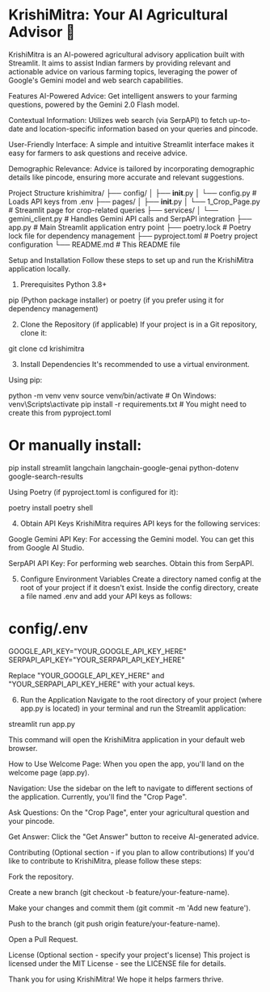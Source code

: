 # KrishiMitra: Your AI Agricultural Advisor 🌾
KrishiMitra is an AI-powered agricultural advisory application built with Streamlit. It aims to assist Indian farmers by providing relevant and actionable advice on various farming topics, leveraging the power of Google's Gemini model and web search capabilities.

Features
AI-Powered Advice: Get intelligent answers to your farming questions, powered by the Gemini 2.0 Flash model.

Contextual Information: Utilizes web search (via SerpAPI) to fetch up-to-date and location-specific information based on your queries and pincode.

User-Friendly Interface: A simple and intuitive Streamlit interface makes it easy for farmers to ask questions and receive advice.

Demographic Relevance: Advice is tailored by incorporating demographic details like pincode, ensuring more accurate and relevant suggestions.

Project Structure
krishimitra/
├── config/
│   ├── __init__.py
│   └── config.py          # Loads API keys from .env
├── pages/
│   ├── __init__.py
│   └── 1_Crop_Page.py     # Streamlit page for crop-related queries
├── services/
│   └── gemini_client.py   # Handles Gemini API calls and SerpAPI integration
├── app.py                 # Main Streamlit application entry point
├── poetry.lock            # Poetry lock file for dependency management
├── pyproject.toml         # Poetry project configuration
└── README.md              # This README file

Setup and Installation
Follow these steps to set up and run the KrishiMitra application locally.

1. Prerequisites
Python 3.8+

pip (Python package installer) or poetry (if you prefer using it for dependency management)

2. Clone the Repository (if applicable)
If your project is in a Git repository, clone it:

git clone <your-repository-url>
cd krishimitra

3. Install Dependencies
It's recommended to use a virtual environment.

Using pip:

python -m venv venv
source venv/bin/activate  # On Windows: venv\Scripts\activate
pip install -r requirements.txt # You might need to create this from pyproject.toml
# Or manually install:
pip install streamlit langchain langchain-google-genai python-dotenv google-search-results

Using Poetry (if pyproject.toml is configured for it):

poetry install
poetry shell

4. Obtain API Keys
KrishiMitra requires API keys for the following services:

Google Gemini API Key: For accessing the Gemini model. You can get this from Google AI Studio.

SerpAPI API Key: For performing web searches. Obtain this from SerpAPI.

5. Configure Environment Variables
Create a directory named config at the root of your project if it doesn't exist. Inside the config directory, create a file named .env and add your API keys as follows:

# config/.env
GOOGLE_API_KEY="YOUR_GOOGLE_API_KEY_HERE"
SERPAPI_API_KEY="YOUR_SERPAPI_API_KEY_HERE"

Replace "YOUR_GOOGLE_API_KEY_HERE" and "YOUR_SERPAPI_API_KEY_HERE" with your actual keys.

6. Run the Application
Navigate to the root directory of your project (where app.py is located) in your terminal and run the Streamlit application:

streamlit run app.py

This command will open the KrishiMitra application in your default web browser.

How to Use
Welcome Page: When you open the app, you'll land on the welcome page (app.py).

Navigation: Use the sidebar on the left to navigate to different sections of the application. Currently, you'll find the "Crop Page".

Ask Questions: On the "Crop Page", enter your agricultural question and your pincode.

Get Answer: Click the "Get Answer" button to receive AI-generated advice.

Contributing
(Optional section - if you plan to allow contributions)
If you'd like to contribute to KrishiMitra, please follow these steps:

Fork the repository.

Create a new branch (git checkout -b feature/your-feature-name).

Make your changes and commit them (git commit -m 'Add new feature').

Push to the branch (git push origin feature/your-feature-name).

Open a Pull Request.

License
(Optional section - specify your project's license)
This project is licensed under the MIT License - see the LICENSE file for details.

Thank you for using KrishiMitra! We hope it helps farmers thrive.